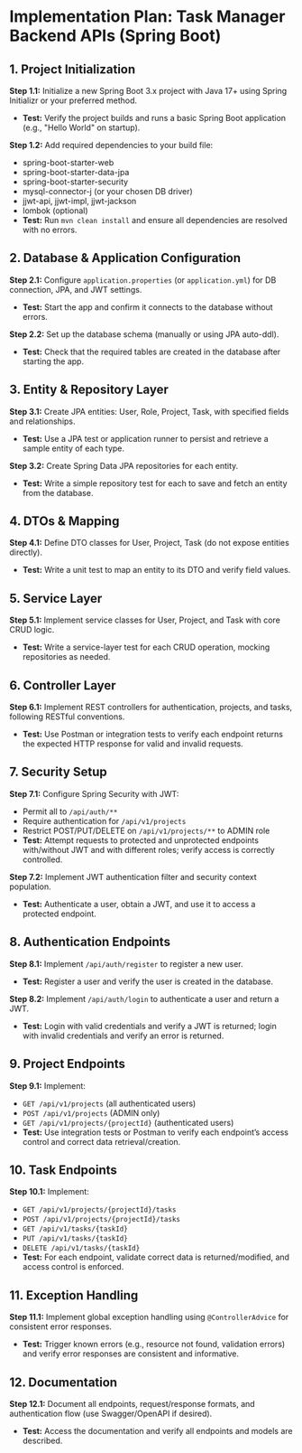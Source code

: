 # Implementation Plan: Task Manager Backend APIs (Spring Boot)

## 1. Project Initialization
**Step 1.1:** Initialize a new Spring Boot 3.x project with Java 17+ using Spring Initializr or your preferred method.
- **Test:** Verify the project builds and runs a basic Spring Boot application (e.g., "Hello World" on startup).

**Step 1.2:** Add required dependencies to your build file:
- spring-boot-starter-web
- spring-boot-starter-data-jpa
- spring-boot-starter-security
- mysql-connector-j (or your chosen DB driver)
- jjwt-api, jjwt-impl, jjwt-jackson
- lombok (optional)
- **Test:** Run `mvn clean install` and ensure all dependencies are resolved with no errors.

## 2. Database & Application Configuration
**Step 2.1:** Configure `application.properties` (or `application.yml`) for DB connection, JPA, and JWT settings.
- **Test:** Start the app and confirm it connects to the database without errors.

**Step 2.2:** Set up the database schema (manually or using JPA auto-ddl).
- **Test:** Check that the required tables are created in the database after starting the app.

## 3. Entity & Repository Layer
**Step 3.1:** Create JPA entities: User, Role, Project, Task, with specified fields and relationships.
- **Test:** Use a JPA test or application runner to persist and retrieve a sample entity of each type.

**Step 3.2:** Create Spring Data JPA repositories for each entity.
- **Test:** Write a simple repository test for each to save and fetch an entity from the database.

## 4. DTOs & Mapping
**Step 4.1:** Define DTO classes for User, Project, Task (do not expose entities directly).
- **Test:** Write a unit test to map an entity to its DTO and verify field values.

## 5. Service Layer
**Step 5.1:** Implement service classes for User, Project, and Task with core CRUD logic.
- **Test:** Write a service-layer test for each CRUD operation, mocking repositories as needed.

## 6. Controller Layer
**Step 6.1:** Implement REST controllers for authentication, projects, and tasks, following RESTful conventions.
- **Test:** Use Postman or integration tests to verify each endpoint returns the expected HTTP response for valid and invalid requests.

## 7. Security Setup
**Step 7.1:** Configure Spring Security with JWT:
- Permit all to `/api/auth/**`
- Require authentication for `/api/v1/projects`
- Restrict POST/PUT/DELETE on `/api/v1/projects/**` to ADMIN role
- **Test:** Attempt requests to protected and unprotected endpoints with/without JWT and with different roles; verify access is correctly controlled.

**Step 7.2:** Implement JWT authentication filter and security context population.
- **Test:** Authenticate a user, obtain a JWT, and use it to access a protected endpoint.

## 8. Authentication Endpoints
**Step 8.1:** Implement `/api/auth/register` to register a new user.
- **Test:** Register a user and verify the user is created in the database.

**Step 8.2:** Implement `/api/auth/login` to authenticate a user and return a JWT.
- **Test:** Login with valid credentials and verify a JWT is returned; login with invalid credentials and verify an error is returned.

## 9. Project Endpoints
**Step 9.1:** Implement:
- `GET /api/v1/projects` (all authenticated users)
- `POST /api/v1/projects` (ADMIN only)
- `GET /api/v1/projects/{projectId}` (authenticated users)
- **Test:** Use integration tests or Postman to verify each endpoint’s access control and correct data retrieval/creation.

## 10. Task Endpoints
**Step 10.1:** Implement:
- `GET /api/v1/projects/{projectId}/tasks`
- `POST /api/v1/projects/{projectId}/tasks`
- `GET /api/v1/tasks/{taskId}`
- `PUT /api/v1/tasks/{taskId}`
- `DELETE /api/v1/tasks/{taskId}`
- **Test:** For each endpoint, validate correct data is returned/modified, and access control is enforced.

## 11. Exception Handling
**Step 11.1:** Implement global exception handling using `@ControllerAdvice` for consistent error responses.
- **Test:** Trigger known errors (e.g., resource not found, validation errors) and verify error responses are consistent and informative.

## 12. Documentation
**Step 12.1:** Document all endpoints, request/response formats, and authentication flow (use Swagger/OpenAPI if desired).
- **Test:** Access the documentation and verify all endpoints and models are described.
